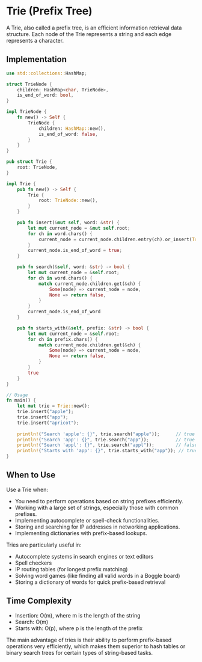# Trie (Prefix Tree)

A Trie, also called a prefix tree, is an efficient information retrieval data structure. Each node of the Trie represents a string and each edge represents a character.

## Implementation

```rust
use std::collections::HashMap;

struct TrieNode {
    children: HashMap<char, TrieNode>,
    is_end_of_word: bool,
}

impl TrieNode {
    fn new() -> Self {
        TrieNode {
            children: HashMap::new(),
            is_end_of_word: false,
        }
    }
}

pub struct Trie {
    root: TrieNode,
}

impl Trie {
    pub fn new() -> Self {
        Trie {
            root: TrieNode::new(),
        }
    }

    pub fn insert(&mut self, word: &str) {
        let mut current_node = &mut self.root;
        for ch in word.chars() {
            current_node = current_node.children.entry(ch).or_insert(TrieNode::new());
        }
        current_node.is_end_of_word = true;
    }

    pub fn search(&self, word: &str) -> bool {
        let mut current_node = &self.root;
        for ch in word.chars() {
            match current_node.children.get(&ch) {
                Some(node) => current_node = node,
                None => return false,
            }
        }
        current_node.is_end_of_word
    }

    pub fn starts_with(&self, prefix: &str) -> bool {
        let mut current_node = &self.root;
        for ch in prefix.chars() {
            match current_node.children.get(&ch) {
                Some(node) => current_node = node,
                None => return false,
            }
        }
        true
    }
}

// Usage
fn main() {
    let mut trie = Trie::new();
    trie.insert("apple");
    trie.insert("app");
    trie.insert("apricot");
    
    println!("Search 'apple': {}", trie.search("apple"));      // true
    println!("Search 'app': {}", trie.search("app"));          // true
    println!("Search 'appl': {}", trie.search("appl"));        // false
    println!("Starts with 'app': {}", trie.starts_with("app")); // true
}
```

## When to Use

Use a Trie when:

- You need to perform operations based on string prefixes efficiently.
- Working with a large set of strings, especially those with common prefixes.
- Implementing autocomplete or spell-check functionalities.
- Storing and searching for IP addresses in networking applications.
- Implementing dictionaries with prefix-based lookups.

Tries are particularly useful in:

- Autocomplete systems in search engines or text editors
- Spell checkers
- IP routing tables (for longest prefix matching)
- Solving word games (like finding all valid words in a Boggle board)
- Storing a dictionary of words for quick prefix-based retrieval

## Time Complexity

- Insertion: O(m), where m is the length of the string
- Search: O(m)
- Starts with: O(p), where p is the length of the prefix

The main advantage of tries is their ability to perform prefix-based operations very efficiently, which makes them superior to hash tables or binary search trees for certain types of string-based tasks.
